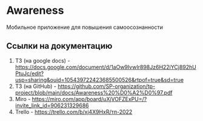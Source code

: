 # Awareness

Мобильное приложение для повышения самоосознанности

## Ссылки на документацию
1. ТЗ (на google docs) - https://docs.google.com/document/d/1aOw9IvwIr898Jz6H22iYCj892hUPtuJc/edit?usp=sharing&ouid=105439722423685500526&rtpof=true&sd=true
2. ТЗ (на GitHub) - https://github.com/SP-organization/tp-project/blob/main/docs/Awareness%20%D0%A2%D0%97.pdf
3. Miro - https://miro.com/app/board/uXjVOFZExPU=/?invite_link_id=906231329686
4. Trello - https://trello.com/b/xj4X9HxR/тп-2022
